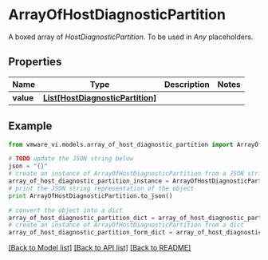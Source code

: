 # ArrayOfHostDiagnosticPartition

A boxed array of *HostDiagnosticPartition*. To be used in *Any* placeholders. 

## Properties
Name | Type | Description | Notes
------------ | ------------- | ------------- | -------------
**value** | [**List[HostDiagnosticPartition]**](HostDiagnosticPartition.md) |  | 

## Example

```python
from vmware_vi.models.array_of_host_diagnostic_partition import ArrayOfHostDiagnosticPartition

# TODO update the JSON string below
json = "{}"
# create an instance of ArrayOfHostDiagnosticPartition from a JSON string
array_of_host_diagnostic_partition_instance = ArrayOfHostDiagnosticPartition.from_json(json)
# print the JSON string representation of the object
print ArrayOfHostDiagnosticPartition.to_json()

# convert the object into a dict
array_of_host_diagnostic_partition_dict = array_of_host_diagnostic_partition_instance.to_dict()
# create an instance of ArrayOfHostDiagnosticPartition from a dict
array_of_host_diagnostic_partition_form_dict = array_of_host_diagnostic_partition.from_dict(array_of_host_diagnostic_partition_dict)
```
[[Back to Model list]](../README.md#documentation-for-models) [[Back to API list]](../README.md#documentation-for-api-endpoints) [[Back to README]](../README.md)


